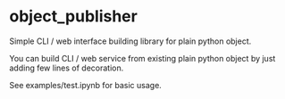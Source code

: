 # object_publisher
Simple CLI / web interface building library for plain python object.

You can build CLI / web service from existing plain python object by just adding few lines of decoration.

See examples/test.ipynb for basic usage.
